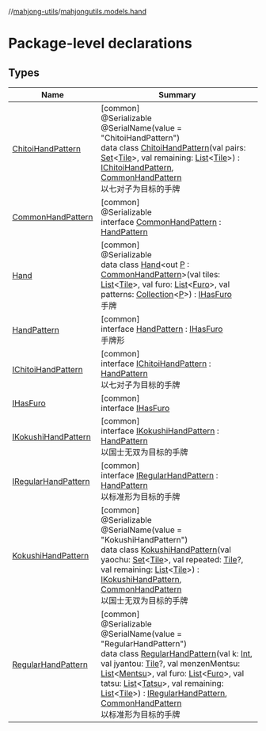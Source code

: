 //[mahjong-utils](../../index.md)/[mahjongutils.models.hand](index.md)

# Package-level declarations

## Types

| Name | Summary |
|---|---|
| [ChitoiHandPattern](-chitoi-hand-pattern/index.md) | [common]<br>@Serializable<br>@SerialName(value = &quot;ChitoiHandPattern&quot;)<br>data class [ChitoiHandPattern](-chitoi-hand-pattern/index.md)(val pairs: [Set](https://kotlinlang.org/api/latest/jvm/stdlib/kotlin.collections/-set/index.html)&lt;[Tile](../mahjongutils.models/-tile/index.md)&gt;, val remaining: [List](https://kotlinlang.org/api/latest/jvm/stdlib/kotlin.collections/-list/index.html)&lt;[Tile](../mahjongutils.models/-tile/index.md)&gt;) : [IChitoiHandPattern](-i-chitoi-hand-pattern/index.md), [CommonHandPattern](-common-hand-pattern/index.md)<br>以七对子为目标的手牌 |
| [CommonHandPattern](-common-hand-pattern/index.md) | [common]<br>@Serializable<br>interface [CommonHandPattern](-common-hand-pattern/index.md) : [HandPattern](-hand-pattern/index.md) |
| [Hand](-hand/index.md) | [common]<br>@Serializable<br>data class [Hand](-hand/index.md)&lt;out [P](-hand/index.md) : [CommonHandPattern](-common-hand-pattern/index.md)&gt;(val tiles: [List](https://kotlinlang.org/api/latest/jvm/stdlib/kotlin.collections/-list/index.html)&lt;[Tile](../mahjongutils.models/-tile/index.md)&gt;, val furo: [List](https://kotlinlang.org/api/latest/jvm/stdlib/kotlin.collections/-list/index.html)&lt;[Furo](../mahjongutils.models/-furo/index.md)&gt;, val patterns: [Collection](https://kotlinlang.org/api/latest/jvm/stdlib/kotlin.collections/-collection/index.html)&lt;[P](-hand/index.md)&gt;) : [IHasFuro](-i-has-furo/index.md)<br>手牌 |
| [HandPattern](-hand-pattern/index.md) | [common]<br>interface [HandPattern](-hand-pattern/index.md) : [IHasFuro](-i-has-furo/index.md)<br>手牌形 |
| [IChitoiHandPattern](-i-chitoi-hand-pattern/index.md) | [common]<br>interface [IChitoiHandPattern](-i-chitoi-hand-pattern/index.md) : [HandPattern](-hand-pattern/index.md)<br>以七对子为目标的手牌 |
| [IHasFuro](-i-has-furo/index.md) | [common]<br>interface [IHasFuro](-i-has-furo/index.md) |
| [IKokushiHandPattern](-i-kokushi-hand-pattern/index.md) | [common]<br>interface [IKokushiHandPattern](-i-kokushi-hand-pattern/index.md) : [HandPattern](-hand-pattern/index.md)<br>以国士无双为目标的手牌 |
| [IRegularHandPattern](-i-regular-hand-pattern/index.md) | [common]<br>interface [IRegularHandPattern](-i-regular-hand-pattern/index.md) : [HandPattern](-hand-pattern/index.md)<br>以标准形为目标的手牌 |
| [KokushiHandPattern](-kokushi-hand-pattern/index.md) | [common]<br>@Serializable<br>@SerialName(value = &quot;KokushiHandPattern&quot;)<br>data class [KokushiHandPattern](-kokushi-hand-pattern/index.md)(val yaochu: [Set](https://kotlinlang.org/api/latest/jvm/stdlib/kotlin.collections/-set/index.html)&lt;[Tile](../mahjongutils.models/-tile/index.md)&gt;, val repeated: [Tile](../mahjongutils.models/-tile/index.md)?, val remaining: [List](https://kotlinlang.org/api/latest/jvm/stdlib/kotlin.collections/-list/index.html)&lt;[Tile](../mahjongutils.models/-tile/index.md)&gt;) : [IKokushiHandPattern](-i-kokushi-hand-pattern/index.md), [CommonHandPattern](-common-hand-pattern/index.md)<br>以国士无双为目标的手牌 |
| [RegularHandPattern](-regular-hand-pattern/index.md) | [common]<br>@Serializable<br>@SerialName(value = &quot;RegularHandPattern&quot;)<br>data class [RegularHandPattern](-regular-hand-pattern/index.md)(val k: [Int](https://kotlinlang.org/api/latest/jvm/stdlib/kotlin/-int/index.html), val jyantou: [Tile](../mahjongutils.models/-tile/index.md)?, val menzenMentsu: [List](https://kotlinlang.org/api/latest/jvm/stdlib/kotlin.collections/-list/index.html)&lt;[Mentsu](../mahjongutils.models/-mentsu/index.md)&gt;, val furo: [List](https://kotlinlang.org/api/latest/jvm/stdlib/kotlin.collections/-list/index.html)&lt;[Furo](../mahjongutils.models/-furo/index.md)&gt;, val tatsu: [List](https://kotlinlang.org/api/latest/jvm/stdlib/kotlin.collections/-list/index.html)&lt;[Tatsu](../mahjongutils.models/-tatsu/index.md)&gt;, val remaining: [List](https://kotlinlang.org/api/latest/jvm/stdlib/kotlin.collections/-list/index.html)&lt;[Tile](../mahjongutils.models/-tile/index.md)&gt;) : [IRegularHandPattern](-i-regular-hand-pattern/index.md), [CommonHandPattern](-common-hand-pattern/index.md)<br>以标准形为目标的手牌 |
